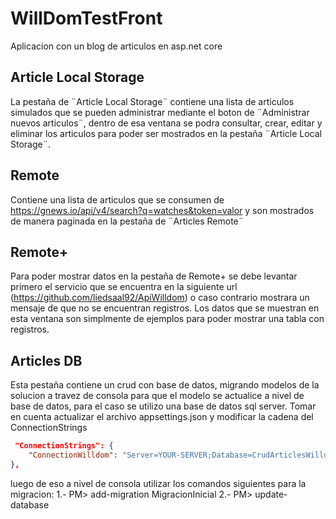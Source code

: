 # WillDomTestFront
Aplicacion con un blog de articulos en asp.net core


## Article Local Storage
La pestaña de ¨Article Local Storage¨ contiene una lista de articulos simulados 
que se pueden administrar mediante el boton de ¨Administrar nuevos articulos¨, 
dentro de esa ventana se podra consultar, crear, editar y eliminar los articulos
para poder ser mostrados en la pestaña ¨Article Local Storage¨.

## Remote
Contiene una lista de articulos que se consumen de https://gnews.io/api/v4/search?q=watches&token=valor y son mostrados de manera paginada en la pestaña de ¨Articles Remote¨


## Remote+
Para poder mostrar datos en la pestaña de Remote+ se debe levantar primero el 
servicio que se encuentra en la siguiente url (https://github.com/liedsaal92/ApiWilldom) o caso contrario mostrara un mensaje de que no se encuentran registros. Los datos
que se muestran en esta ventana son simplmente de ejemplos para poder mostrar 
una tabla con registros.

## Articles DB
Esta pestaña contiene un crud con base de datos, migrando modelos de la solucion
a travez de consola para que el modelo se actualice a nivel de base de datos,
para el caso se utilizo una base de datos sql server.
Tomar en cuenta actualizar el archivo appsettings.json y modificar la cadena del
ConnectionStrings 
```json
 "ConnectionStrings": {
    "ConnectionWilldom": "Server=YOUR-SERVER;Database=CrudArticlesWilldom;Trusted_Connection=false;Integrated Security=true"
},
```
luego de eso a nivel de consola utilizar los comandos siguientes para la migracion:
1.- PM> add-migration MigracionInicial
2.- PM> update-database
